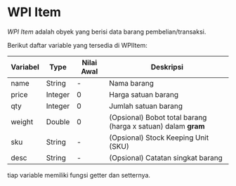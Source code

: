 # WPI Item

*WPI Item* adalah obyek yang berisi data barang pembelian/transaksi.

Berikut daftar variable yang tersedia di WPIItem:

| Variabel | Type    | Nilai Awal | Deskripsi                                                    |
| -------- | ------- | ---------- | ------------------------------------------------------------ |
| name     | String  | -          | Nama barang                                                  |
| price    | Integer | 0          | Harga satuan barang                                          |
| qty      | Integer | 0          | Jumlah satuan barang                                         |
| weight   | Double  | 0          | (Opsional) Bobot total barang (harga x satuan) dalam **gram** |
| sku      | String  | -          | (Opsional) Stock Keeping Unit (SKU)                          |
| desc     | String  | -          | (Opsional) Catatan singkat barang                            |

tiap variable memiliki fungsi getter dan setternya.